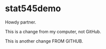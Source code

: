 # stat545demo

Howdy partner.

This is a change from my computer, not GitHub.

This is another change FROM GITHUB.

